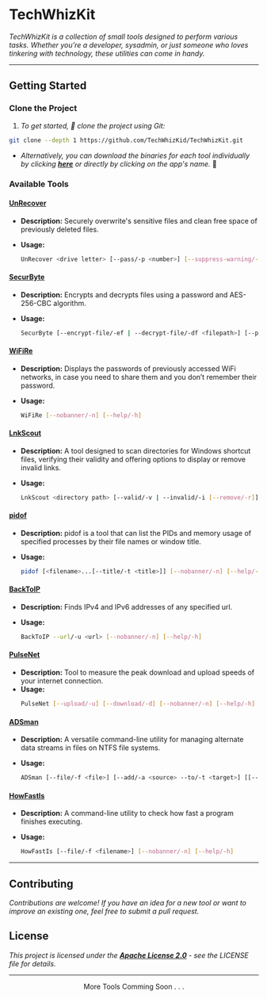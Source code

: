 # TechWhizKit

<em>TechWhizKit is a collection of small tools designed to perform various tasks. Whether you’re a developer, sysadmin, or just someone who loves tinkering with technology, these utilities can come in handy.</em>

---

## Getting Started

### Clone the Project

1. _To get started, 🔗 clone the project using Git:_

```bash
git clone --depth 1 https://github.com/TechWhizKid/TechWhizKit.git
```

- _Alternatively, you can download the binaries for each tool individually by clicking **[here](./bin)** or directly by clicking on the app's name._ 🚀

### Available Tools

#### <a href="https://github.com/TechWhizKid/TechWhizKit/raw/main/bin/UnRecover.exe">UnRecover</a>

- **Description:** Securely overwrite's sensitive files and clean free space of previously deleted files.

- **Usage:**
  ```bash
  UnRecover <drive letter> [--pass/-p <number>] [--suppress-warning/-s] [--nobanner] [--help/-h]
  ```

#### <a href="https://github.com/TechWhizKid/TechWhizKit/raw/main/bin/SecurByte.exe">SecurByte</a>

- **Description:** Encrypts and decrypts files using a password and AES-256-CBC algorithm.

- **Usage:**
  ```bash
  SecurByte [--encrypt-file/-ef | --decrypt-file/-df <filepath>] [--passwd/-p <password>] [--nobanner/-n] [--help/-h]
  ```

#### <a href="https://github.com/TechWhizKid/TechWhizKit/raw/main/bin/WiFiRe.exe">WiFiRe</a>

- **Description:** Displays the passwords of previously accessed WiFi networks, in case you need to share them and you don’t remember their password.

- **Usage:**
  ```bash
  WiFiRe [--nobanner/-n] [--help/-h]
  ```

#### <a href="https://github.com/TechWhizKid/TechWhizKit/raw/main/bin/LnkScout.exe">LnkScout</a>

- **Description:** A tool designed to scan directories for Windows shortcut files, verifying their validity and offering options to display or remove invalid links.

- **Usage:**
  ```bash
  LnkScout <directory path> [--valid/-v | --invalid/-i [--remove/-r]] [--nobanner/-n] [--help/-h]
  ```

#### <a href="https://github.com/TechWhizKid/TechWhizKit/raw/main/bin/pidof.exe">pidof</a>

- **Description:** pidof is a tool that can list the PIDs and memory usage of specified processes by their file names or window title.

- **Usage:**
  ```bash
  pidof [<filename>...[--title/-t <title>]] [--nobanner/-n] [--help/-h]
  ```

#### <a href="https://github.com/TechWhizKid/TechWhizKit/raw/main/bin/BackToIP.exe">BackToIP</a>

- **Description:** Finds IPv4 and IPv6 addresses of any specified url.

- **Usage:**
  ```bash
  BackToIP --url/-u <url> [--nobanner/-n] [--help/-h]
  ```

#### <a href="https://github.com/TechWhizKid/TechWhizKit/raw/main/bin/PulseNet.exe">PulseNet</a>

- **Description:** Tool to measure the peak download and upload speeds of your internet connection.
- **Usage:**
  ```bash
  PulseNet [--upload/-u] [--download/-d] [--nobanner/-n] [--help/-h]
  ```

#### <a href="https://github.com/TechWhizKid/TechWhizKit/raw/main/bin/ADSman.exe">ADSman</a>

- **Description:** A versatile command-line utility for managing alternate data streams in files on NTFS file systems.

- **Usage:**
  ```bash
  ADSman [--file/-f <file>] [--add/-a <source> --to/-t <target>] [[--remove/-rm | --extract/-e <adsName>] --from-file/-ff <filename>] [--nobanner/-n] [--help/-h]
  ```

#### <a href="https://github.com/TechWhizKid/TechWhizKit/raw/main/bin/HowFastIs.exe">HowFastIs</a>

- **Description:** A command-line utility to check how fast a program finishes executing.

- **Usage:**
  ```bash
  HowFastIs [--file/-f <filename>] [--nobanner/-n] [--help/-h]
  ```

---

## Contributing

_Contributions are welcome! If you have an idea for a new tool or want to improve an existing one, feel free to submit a pull request._

## License

_This project is licensed under the **[Apache License 2.0](https://github.com/TechWhizKid/TechWhizKit/blob/main/LICENSE)** - see the LICENSE file for details._

---

<p align="center">More Tools Comming Soon . . .</p>
